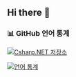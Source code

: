 ## Hi there 👋
 ### 📊 GitHub 언어 통계
 [![Csharp.NET 저장소](https://github-readme-stats.vercel.app/api/top-langs/?username=parksanghan&repo=Csharp.NET&layout=compact&theme=dark)](https://github.com/anuraghazra/github-readme-stats)

[![언어 통계](https://github-readme-stats.vercel.app/api/top-langs/?username=parksanghan&layout=compact&theme=dark)](https://github.com/anuraghazra/github-readme-stats)
